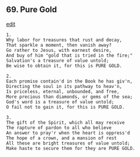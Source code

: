 
## 69.  Pure Gold
[edit](https://docs.google.com/document/d/1aHA8etDyuG5inP8u6a3DAxneIFWRkhm7/edit?mode=html)



    1.
    Why labor for treasures that rust and decay,
    That sparkle a moment, then vanish away?
    Go rather to Jesus, with earnest desire,
    And buy of him "gold that is tried in the fire;"
    Salvation's a treasure of value untold;
    Be wise to obtain it, for this is PURE GOLD.

    2.
    Each promise contain'd in the Book he has giv'n,
    Directing the soul in its pathway to heav'n,
    Is priceless, eternal, unbounded, and free,
    More precious than diamonds, or gems of the sea;
    God's word is a treasure of value untold;
    O fail not to gain it, for this is PURE GOLD.

    3.
    The gift of the Spirit, which all may receive
    The rapture of pardon to all who believe
    An answer to pray'r when the heart is oppress'd
    The hope of a crown, and a mansion of rest
    All these are bright treasures of value untold;
    Make haste to secure them for they are PURE GOLD.

